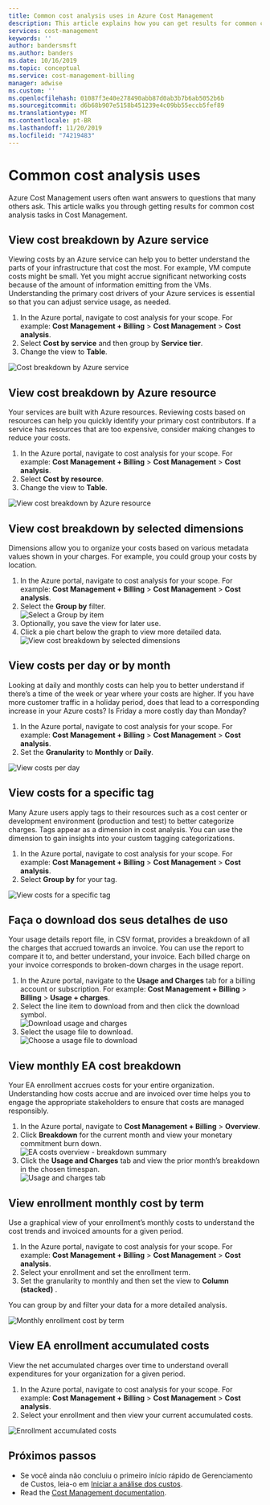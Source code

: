 ```yaml
---
title: Common cost analysis uses in Azure Cost Management
description: This article explains how you can get results for common cost analysis tasks in Azure Cost Management.
services: cost-management
keywords: ''
author: bandersmsft
ms.author: banders
ms.date: 10/16/2019
ms.topic: conceptual
ms.service: cost-management-billing
manager: adwise
ms.custom: ''
ms.openlocfilehash: 01087f3e40e278490abb87d0ab3b7b6ab5052b6b
ms.sourcegitcommit: d6b68b907e5158b451239e4c09bb55eccb5fef89
ms.translationtype: MT
ms.contentlocale: pt-BR
ms.lasthandoff: 11/20/2019
ms.locfileid: "74219483"
---
```

# <a name="common-cost-analysis-uses"></a>Common cost analysis uses

Azure Cost Management users often want answers to questions that many others ask. This article walks you through getting results for common cost analysis tasks in Cost Management.

## <a name="view-cost-breakdown-by-azure-service"></a>View cost breakdown by Azure service

Viewing costs by an Azure service can help you to better understand the parts of your infrastructure that cost the most. For example, VM compute costs might be small. Yet you might accrue significant networking costs because of the amount of information emitting from the VMs. Understanding the primary cost drivers of your Azure services is essential so that you can adjust service usage, as needed.

1. In the Azure portal, navigate to cost analysis for your scope. For example: **Cost Management + Billing** > **Cost Management** > **Cost analysis**.
1. Select **Cost by service** and then group by **Service tier**.
1. Change the view to **Table**.

![Cost breakdown by Azure service](./media/cost-analysis-common-uses/breakdown-by-service.png)

## <a name="view-cost-breakdown-by-azure-resource"></a>View cost breakdown by Azure resource

Your services are built with Azure resources. Reviewing costs based on resources can help you quickly identify your primary cost contributors. If a service has resources that are too expensive, consider making changes to reduce your costs.

1. In the Azure portal, navigate to cost analysis for your scope. For example: **Cost Management + Billing** > **Cost Management** > **Cost analysis**.
1. Select **Cost by resource**.
1. Change the view to **Table**.

![View cost breakdown by Azure resource](./media/cost-analysis-common-uses/cost-by-resource.png)

## <a name="view-cost-breakdown-by-selected-dimensions"></a>View cost breakdown by selected dimensions

Dimensions allow you to organize your costs based on various metadata values shown in your charges. For example, you could group your costs by location.

1. In the Azure portal, navigate to cost analysis for your scope. For example: **Cost Management + Billing** > **Cost Management** > **Cost analysis**.
1. Select the **Group by** filter.  
    ![Select a Group by item](./media/cost-analysis-common-uses/group-by.png)
1. Optionally, you save the view for later use.
1. Click a pie chart below the graph to view more detailed data.  
    ![View cost breakdown by selected dimensions](./media/cost-analysis-common-uses/drill-down.png)

## <a name="view-costs-per-day-or-by-month"></a>View costs per day or by month

Looking at daily and monthly costs can help you to better understand if there’s a time of the week or year where your costs are higher. If you have more customer traffic in a holiday period, does that lead to a corresponding increase in your Azure costs? Is Friday a more costly day than Monday?

1. In the Azure portal, navigate to cost analysis for your scope. For example: **Cost Management + Billing** > **Cost Management** > **Cost analysis**.
1. Set the **Granularity** to **Monthly** or **Daily**.

![View costs per day](./media/cost-analysis-common-uses/daily-granularity.png)

## <a name="view-costs-for-a-specific-tag"></a>View costs for a specific tag

Many Azure users apply tags to their resources such as a cost center or development environment (production and test) to better categorize charges. Tags appear as a dimension in cost analysis. You can use the dimension to gain insights into your custom tagging categorizations.

1. In the Azure portal, navigate to cost analysis for your scope. For example: **Cost Management + Billing** > **Cost Management** > **Cost analysis**.
1. Select **Group by** for your tag.

![View costs for a specific tag](./media/cost-analysis-common-uses/tag.png)

## <a name="download-your-usage-details"></a>Faça o download dos seus detalhes de uso

Your usage details report file, in CSV format, provides a breakdown of all the charges that accrued towards an invoice. You can use the report to compare it to, and better understand, your invoice. Each billed charge on your invoice corresponds to broken-down charges in the usage report.

1. In the Azure portal, navigate to the **Usage and Charges** tab for a billing account or subscription. For example: **Cost Management + Billing** > **Billing** > **Usage + charges**.
1. Select the line item to download from and then click the download symbol.  
    ![Download usage and charges](./media/cost-analysis-common-uses/download1.png)
1.  Select the usage file to download.  
    ![Choose a usage file to download](./media/cost-analysis-common-uses/download2.png)

## <a name="view-monthly-ea-cost-breakdown"></a>View monthly EA cost breakdown

Your EA enrollment accrues costs for your entire organization. Understanding how costs accrue and are invoiced over time helps you to engage the appropriate stakeholders to ensure that costs are managed responsibly.

1. In the Azure portal, navigate to **Cost Management + Billing** > **Overview**.
1. Click **Breakdown** for the current month and view your monetary commitment burn down.  
    ![EA costs overview - breakdown summary](./media/cost-analysis-common-uses/breakdown1.png)
1.  Click the **Usage and Charges** tab and view the prior month’s breakdown in the chosen timespan.  
    ![Usage and charges tab](./media/cost-analysis-common-uses/breakdown2.png)

## <a name="view-enrollment-monthly-cost-by-term"></a>View enrollment monthly cost by term

Use a graphical view of your enrollment’s monthly costs to understand the cost trends and invoiced amounts for a given period.

1. In the Azure portal, navigate to cost analysis for your scope. For example: **Cost Management + Billing** > **Cost Management** > **Cost analysis**.
1. Select your enrollment and set the enrollment term.
1. Set the granularity to monthly and then set the view to **Column     (stacked)** .

You can group by and filter your data for a more detailed analysis.

![Monthly enrollment cost by term](./media/cost-analysis-common-uses/enrollment-term1.png)

## <a name="view-ea-enrollment-accumulated-costs"></a>View EA enrollment accumulated costs

View the net accumulated charges over time to understand overall expenditures for your organization for a given period.

1. In the Azure portal, navigate to cost analysis for your scope. For example: **Cost Management + Billing** > **Cost Management** > **Cost analysis**.
1. Select your enrollment and then view your current accumulated costs.

![Enrollment accumulated costs](./media/cost-analysis-common-uses/cost-analysis-enrollment.png)

## <a name="next-steps"></a>Próximos passos
- Se você ainda não concluiu o primeiro início rápido de Gerenciamento de Custos, leia-o em [Iniciar a análise dos custos](quick-acm-cost-analysis.md).
- Read the [Cost Management documentation](index.yml).
